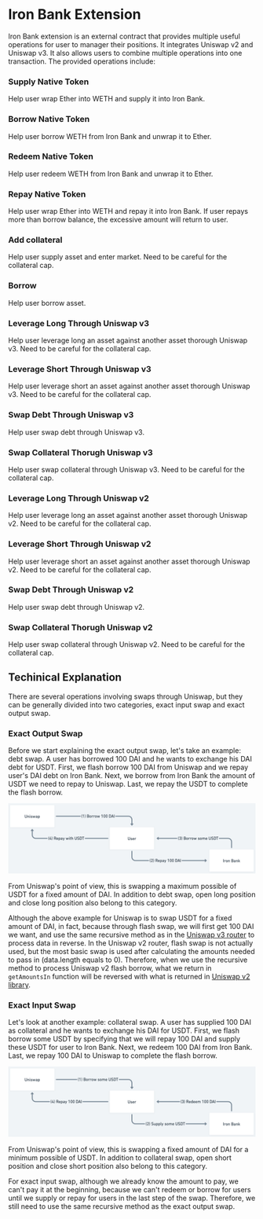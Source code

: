# Iron Bank Extension

Iron Bank extension is an external contract that provides multiple useful operations for user to manager their positions. It integrates Uniswap v2 and Uniswap v3. It also allows users to combine multiple operations into one transaction. The provided operations include:

### Supply Native Token

Help user wrap Ether into WETH and supply it into Iron Bank.

### Borrow Native Token

Help user borrow WETH from Iron Bank and unwrap it to Ether.

### Redeem Native Token

Help user redeem WETH from Iron Bank and unwrap it to Ether.

### Repay Native Token

Help user wrap Ether into WETH and repay it into Iron Bank. If user repays more than borrow balance, the excessive amount will return to user.

### Add collateral

Help user supply asset and enter market. Need to be careful for the collateral cap.

### Borrow

Help user borrow asset.

### Leverage Long Through Uniswap v3

Help user leverage long an asset against another asset thorough Uniswap v3. Need to be careful for the collateral cap.

### Leverage Short Through Uniswap v3

Help user leverage short an asset against another asset thorough Uniswap v3. Need to be careful for the collateral cap.

### Swap Debt Through Uniswap v3

Help user swap debt through Uniswap v3.

### Swap Collateral Thorugh Uniswap v3

Help user swap collateral through Uniswap v3. Need to be careful for the collateral cap.

### Leverage Long Through Uniswap v2

Help user leverage long an asset against another asset thorough Uniswap v2. Need to be careful for the collateral cap.

### Leverage Short Through Uniswap v2

Help user leverage short an asset against another asset thorough Uniswap v2. Need to be careful for the collateral cap.

### Swap Debt Through Uniswap v2

Help user swap debt through Uniswap v2.

### Swap Collateral Thorugh Uniswap v2

Help user swap collateral through Uniswap v2. Need to be careful for the collateral cap.

## Techinical Explanation

There are several operations involving swaps through Uniswap, but they can be generally divided into two categories, exact input swap and exact output swap.

### Exact Output Swap

Before we start explaining the exact output swap, let's take an example: debt swap. A user has borrowed 100 DAI and he wants to exchange his DAI debt for USDT. First, we flash borrow 100 DAI from Uniswap and we repay user's DAI debt on Iron Bank. Next, we borrow from Iron Bank the amount of USDT we need to repay to Uniswap. Last, we repay the USDT to complete the flash borrow.

![debt swap](debt_swap.png)

From Uniswap's point of view, this is swapping a maximum possible of USDT for a fixed amount of DAI. In addition to debt swap, open long position and close long position also belong to this category.

Although the above example for Uniswap is to swap USDT for a fixed amount of DAI, in fact, because through flash swap, we will first get 100 DAI we want, and use the same recursive method as in the [Uniswap v3 router](https://github.com/Uniswap/v3-periphery/blob/0.8/contracts/SwapRouter.sol) to process data in reverse. In the Uniswap v2 router, flash swap is not actually used, but the most basic swap is used after calculating the amounts needed to pass in (data.length equals to 0). Therefore, when we use the recursive method to process Uniswap v2 flash borrow, what we return in `getAmountsIn` function will be reversed with what is returned in [Uniswap v2 library](https://github.com/Uniswap/v2-periphery/blob/master/contracts/libraries/UniswapV2Library.sol).

### Exact Input Swap

Let's look at another example: collateral swap. A user has supplied 100 DAI as collateral and he wants to exchange his DAI for USDT. First, we flash borrow some USDT by specifying that we will repay 100 DAI and supply these USDT for user to Iron Bank. Next, we redeem 100 DAI from Iron Bank. Last, we repay 100 DAI to Uniswap to complete the flash borrow.

![collateral swap](collateral_swap.png)

From Uniswap's point of view, this is swapping a fixed amount of DAI for a minimum possible of USDT.
In addition to collateral swap, open short position and close short position also belong to this category.

For exact input swap, although we already know the amount to pay, we can't pay it at the beginning, because we can't redeem or borrow for users until we supply or repay for users in the last step of the swap. Therefore, we still need to use the same recursive method as the exact output swap.
